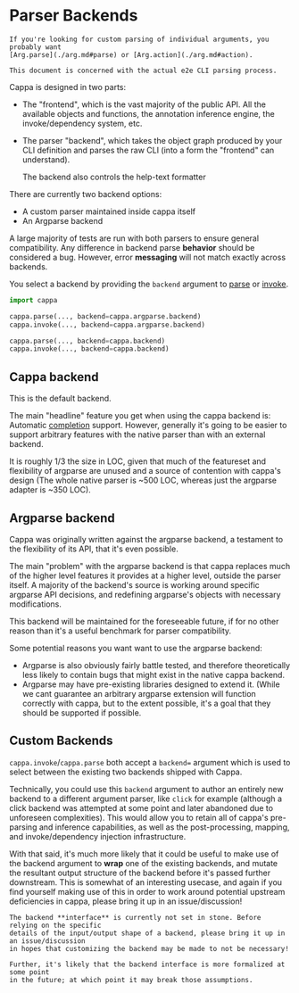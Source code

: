 # Parser Backends

```{note}
If you're looking for custom parsing of individual arguments, you probably want
[Arg.parse](./arg.md#parse) or [Arg.action](./arg.md#action).

This document is concerned with the actual e2e CLI parsing process.
```

Cappa is designed in two parts:

- The "frontend", which is the vast majority of the public API. All the
  available objects and functions, the annotation inference engine, the
  invoke/dependency system, etc.

- The parser "backend", which takes the object graph produced by your CLI
  definition and parses the raw CLI (into a form the "frontend" can understand).

  The backend also controls the help-text formatter

There are currently two backend options:

- A custom parser maintained inside cappa itself
- An Argparse backend

A large majority of tests are run with both parsers to ensure general
compatibility. Any difference in backend parse **behavior** should be considered
a bug. However, error **messaging** will not match exactly across backends.

You select a backend by providing the `backend` argument to [parse](cappa.parse)
or [invoke](cappa.invoke).

```python
import cappa

cappa.parse(..., backend=cappa.argparse.backend)
cappa.invoke(..., backend=cappa.argparse.backend)

cappa.parse(..., backend=cappa.backend)
cappa.invoke(..., backend=cappa.backend)
```

## Cappa backend

This is the default backend.

The main "headline" feature you get when using the cappa backend is: Automatic
[completion](./completion.md) support. However, generally it's going to be
easier to support arbitrary features with the native parser than with an
external backend.

It is roughly 1/3 the size in LOC, given that much of the featureset and
flexibility of argparse are unused and a source of contention with cappa's
design (The whole native parser is ~500 LOC, whereas just the argparse adapter
is ~350 LOC).

## Argparse backend

Cappa was originally written against the argparse backend, a testament to the
flexibility of its API, that it's even possible.

The main "problem" with the argparse backend is that cappa replaces much of the
higher level features it provides at a higher level, outside the parser itself.
A majority of the backend's source is working around specific argparse API
decisions, and redefining argparse's objects with necessary modifications.

This backend will be maintained for the foreseeable future, if for no other
reason than it's a useful benchmark for parser compatibility.

Some potential reasons you want want to use the argparse backend:

- Argparse is also obviously fairly battle tested, and therefore theoretically
  less likely to contain bugs that might exist in the native cappa backend.
- Argparse may have pre-existing libraries designed to extend it. (While we cant
  guarantee an arbitrary argparse extension will function correctly with cappa,
  but to the extent possible, it's a goal that they should be supported if
  possible.

## Custom Backends

`cappa.invoke`/`cappa.parse` both accept a `backend=` argument which is used to
select between the existing two backends shipped with Cappa.

Technically, you could use this `backend` argument to author an entirely new
backend to a different argument parser, like `click` for example (although
a click backend was attempted at some point and later abandoned due to unforeseen
complexities). This would allow you to retain all of cappa's pre-parsing and inference
capabilities, as well as the post-processing, mapping, and invoke/dependency injection
infrastructure.

With that said, it's much more likely that it could be useful to make use of the
backend argument to **wrap** one of the existing backends, and mutate the resultant
output structure of the backend before it's passed further downstream. This is somewhat
of an interesting usecase, and again if you find yourself making use of this in order
to work around potential upstream deficiencies in cappa, please bring it up in an
issue/discussion!

```{note}
The backend **interface** is currently not set in stone. Before relying on the specific
details of the input/output shape of a backend, please bring it up in an issue/discussion
in hopes that customizing the backend may be made to not be necessary!

Further, it's likely that the backend interface is more formalized at some point
in the future; at which point it may break those assumptions.
```
